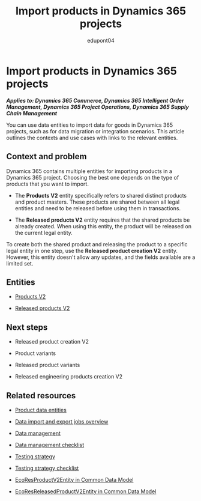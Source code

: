 ﻿---
title: Import products in Dynamics 365 projects
description: Learn which data entities can help you migrate data for products in Dynamics 365 implementation projects.
ms.date: 05/02/2023
ms.topic: conceptual
author: edupont04
ms.author: katiehav
---

# Import products in Dynamics 365 projects

***Applies to: Dynamics 365 Commerce, Dynamics 365 Intelligent Order Management, Dynamics 365 Project Operations, Dynamics 365 Supply Chain Management***

You can use data entities to import data for goods in Dynamics 365 projects, such as for data migration or integration scenarios. This article outlines the contexts and use cases with links to the relevant entities.  

## Context and problem

Dynamics 365 contains multiple entities for importing products in a Dynamics 365 project. Choosing the best one depends on the type of products that you want to import.

- The **Products V2** entity specifically refers to shared distinct products and product masters. These products are shared between all legal entities and need to be released before using them in transactions.

- The **Released products V2** entity requires that the shared products be already created. When using this entity, the product will be released on the current legal entity.

To create both the shared product and releasing the product to a specific legal entity in one step, use the **Released product creation V2** entity. However, this entity doesn't allow any updates, and the fields available are a limited set.

## Entities

- [Products V2](/dynamics365/fin-ops-core/dev-itpro/data-entities/entity-products-v2-productsv2?toc=/dynamics365/guidance/toc.json)  

- [Released products V2](/dynamics365/fin-ops-core/dev-itpro/data-entities/entity-released-products-v2-releasedproductv2?toc=/dynamics365/guidance/toc.json)  

## Next steps

- Released product creation V2<!--TODO: add links-->  

- Product variants  

- Released product variants  

- Released engineering products creation V2  

## Related resources

- [Product data entities](/dynamics365/supply-chain/pim/data-entities)

- [Data import and export jobs overview](/dynamics365/fin-ops-core/dev-itpro/data-entities/data-import-export-job)

- [Data management](../implementation-guide/data-management.md)  

- [Data management checklist](../implementation-guide/data-management-check-list.md)

- [Testing strategy](../implementation-guide/testing-strategy.md)  

- [Testing strategy checklist](https://aka.ms/d365-checklist-testing-strategy)  

- [EcoResProductV2Entity in Common Data Model](/common-data-model/schema/core/operationscommon/entities/supplychain/productinformationmanagement/ecoresproductv2entity)

- [EcoResReleasedProductV2Entity in Common Data Model](/common-data-model/schema/core/operationscommon/entities/supplychain/productinformationmanagement/ecoresreleasedproductv2entity)

<!--## Tags

*Stakeholders:* Data migration lead, Developer, Functional consultant, Integration lead, Solution architect

*Products:* Dynamics 365 Commerce, Dynamics 365 Intelligent Order Management, Dynamics 365 Project Operations, Dynamics 365 Supply Chain Management-->
